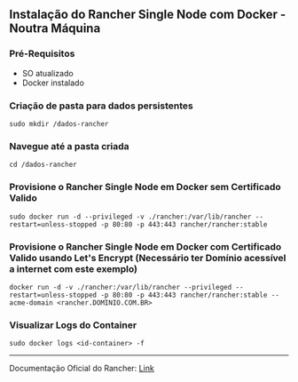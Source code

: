 ## **Instalação do Rancher Single Node com Docker - Noutra Máquina**

### Pré-Requisitos

- SO atualizado
- Docker instalado

### Criação de pasta para dados persistentes

```shell
sudo mkdir /dados-rancher
```

### Navegue até a pasta criada

```shell
cd /dados-rancher
```

### Provisione o Rancher Single Node em Docker sem Certificado Valido

```shell
sudo docker run -d --privileged -v ./rancher:/var/lib/rancher --restart=unless-stopped -p 80:80 -p 443:443 rancher/rancher:stable
```

### Provisione o Rancher Single Node em Docker com Certificado Valido usando Let's Encrypt (Necessário ter Domínio acessível a internet com este exemplo)

```shell
docker run -d -v ./rancher:/var/lib/rancher --privileged --restart=unless-stopped -p 80:80 -p 443:443 rancher/rancher:stable --acme-domain <rancher.DOMINIO.COM.BR>
```

### Visualizar Logs do Container

```shell
sudo docker logs <id-container> -f
```

---

Documentação Oficial do Rancher: [Link](https://ranchermanager.docs.rancher.com/)